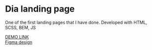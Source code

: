 # Dia landing page
One of the first landing pages that I have done. Developed with HTML, SCSS, BEM, JS

[DEMO LINK](https://DariaVeretyak.github.io/Dia_layout/) <br/>
[Figma design](https://www.figma.com/file/7qwsWggv9BAxMi2VPhBuPr/Air-(formerly-Dia)?node-id=9138%3A35)
